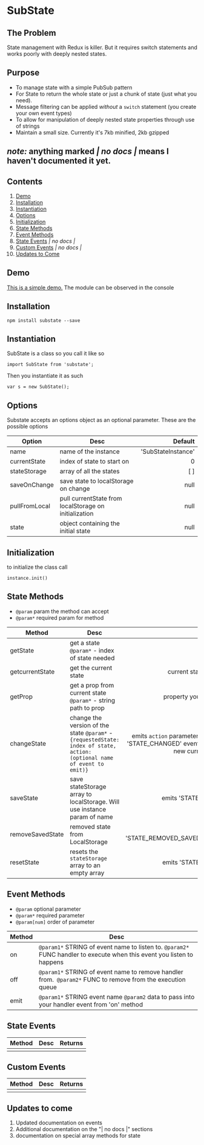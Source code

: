 # SubState

## The Problem
State management with Redux is killer.  But it requires switch statements and works poorly with deeply nested states.

## Purpose
* To manage state with a simple PubSub pattern
* For State to return the whole state or just a chunk of state (just what you need).  
* Message filtering can be applied _without_ a `switch` statement (you create your own event types)
* To allow for manipulation of deeply nested state properties through use of strings
* Maintain a small size.  Currently it's 7kb minified, 2kb gzipped

## _note:_ anything marked _| no docs |_ means I haven't documented it yet.

## Contents
1. [Demo](#demo)
2. [Installation](#installation)
3. [Instantiation](#instantiation)
4. [Options](#options)
5. [Initialization](#initialization)
6. [State Methods](#state-methods)
7. [Event Methods](#event-methods)
8. [State Events](#state-events)  _| no docs |_
9. [Custom Events](#custom-events) _| no docs |_
10. [Updates to Come](#updates-to-come)

## Demo
[This is a simple demo.](//jsfiddle.net/TomSaporito/s3oykwoe/embedded/result/)  The module can be observed in the console

## Installation
`npm install substate --save`

## Instantiation 
SubState is a class so you call it like so

`import SubState from 'substate';`

Then you instantiate it as such

`var s = new SubState();`

## Options
Substate accepts an options object as an optional parameter.
These are the possible options

| Option        | Desc                                                  | Default             |
| ------------- |-------------------------------------------------------| -------------------:|
| name          | name of the instance                                  | 'SubStateInstance'  |
| currentState  | index of state to start on                            |   0                 |
| stateStorage  | array of all the states                               |    [ ]              |
| saveOnChange  | save state to localStorage on change                  | null                |
| pullFromLocal | pull currentState from localStorage on initialization | null                |
| state         | object containing the initial state                   | null                |
                                                                                     

## Initialization
to initialize the class call

`instance.init()`

## State Methods
* `@param`    param the method can accept
* `@param*`   required param for method

| Method           | Desc                                                                      | Returns              |
| ---------------- |---------------------------------------------------------------------------| --------------------:|
| getState         | get a state `@param*` - index of state needed                             | state                |
| getcurrentState  | get the current state                                                     | current state object |
| getProp          | get a prop from current state `@param*` - string path to prop             | property you request |
| changeState      | change the version of the state `@param*` - `{requestedState: index of state, action: (optional name of event to emit)}`| emits `action` parameter event or 'STATE_CHANGED' event with the new current state    |
| saveState        | save stateStorage array to localStorage.  Will use instance param of name | emits 'STATE_SAVED'  |
| removeSavedState | removed state from LocalStorage                                           |emits 'STATE_REMOVED_SAVED_STATE'|
| resetState       | resets the `stateStorage` array to an empty array                         |emits 'STATE_RESET'   |

## Event Methods
* `@param` optional parameter
* `@param*` required parameter
* `@param[num]` order of parameter

| Method        | Desc                                                                                                                  
| ------------- |---------------------------------------------------------------------------------------------------------------------
| on            | `@param1*` STRING of event name to listen to. `@param2*` FUNC handler to execute when this event you listen to happens
| off           | `@param1*` STRING of event name to remove handler from.` @param2*` FUNC to remove from the execution queue             
| emit          | `@param1*` STRING event name  `@param2` data to pass into your handler event from 'on' method                          


## State Events
| Method        | Desc                                                  | Returns             |
| ------------- |-------------------------------------------------------| -------------------:|
|           |                                |   |


## Custom Events  
| Method        | Desc                                                  | Returns             |
| ------------- |-------------------------------------------------------| -------------------:|
|          |                                   |   |


## Updates to come
1. Updated documentation on events
2. Additional documentation on the "| no docs |" sections
3. documentation on special array methods for state
